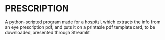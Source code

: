 # PRESCRIPTION
A python-scripted program made for a hospital, which extracts the info from an eye prescription pdf, and puts it on a printable pdf template card, to be downloaded, presented through Streamlit
